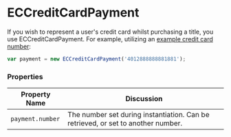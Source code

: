 # ECCreditCardPayment

If you wish to represent a user's credit card whilst purchasing a title, you use ECCreditCardPayment. For example, utilizing an [example credit card number](https://www.paypalobjects.com/en\_AU/vhelp/paypalmanager\_help/credit\_card\_numbers.htm):

```javascript
var payment = new ECCreditCardPayment('4012888888881881');
```

### Properties

| Property Name    | Discussion                                                                       |
| ---------------- | -------------------------------------------------------------------------------- |
| `payment.number` | The number set during instantiation. Can be retrieved, or set to another number. |
